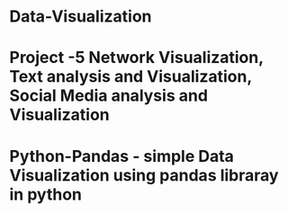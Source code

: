 # Data-Visualization
# Project -5 Network Visualization, Text analysis and Visualization, Social Media analysis and Visualization
# Python-Pandas - simple Data Visualization using pandas libraray in python

